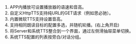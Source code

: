 1. APP内播放可设置播放器的语速和音高。
2. 自定义HttpTTS支持纯URL的GET请求（例如思必驰）。
3. 内置微软TTS支持设置音高。
4. 支持相同朗读目标的配置多选，并随机轮播。(右上角开启)
5. 将Server和系统TTS整合到一个界面，通过左侧滑抽屉菜单切换。
6. 系统TTS配置的列表按旁白/对话分组。
